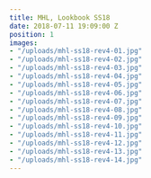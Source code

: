 ```yaml
---
title: MHL, Lookbook SS18
date: 2018-07-11 19:09:00 Z
position: 1
images:
- "/uploads/mhl-ss18-rev4-01.jpg"
- "/uploads/mhl-ss18-rev4-02.jpg"
- "/uploads/mhl-ss18-rev4-03.jpg"
- "/uploads/mhl-ss18-rev4-04.jpg"
- "/uploads/mhl-ss18-rev4-05.jpg"
- "/uploads/mhl-ss18-rev4-06.jpg"
- "/uploads/mhl-ss18-rev4-07.jpg"
- "/uploads/mhl-ss18-rev4-08.jpg"
- "/uploads/mhl-ss18-rev4-09.jpg"
- "/uploads/mhl-ss18-rev4-10.jpg"
- "/uploads/mhl-ss18-rev4-11.jpg"
- "/uploads/mhl-ss18-rev4-12.jpg"
- "/uploads/mhl-ss18-rev4-13.jpg"
- "/uploads/mhl-ss18-rev4-14.jpg"
---
```


